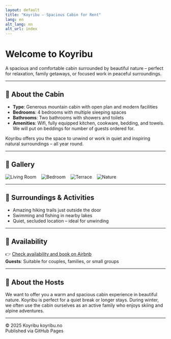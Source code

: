 ```yaml
---
layout: default
title: "Koyribu – Spacious Cabin for Rent"
lang: en
alt_lang: nn
alt_url: index
---
```


# Welcome to **Koyribu**

A spacious and comfortable cabin surrounded by beautiful nature – perfect for relaxation, family getaways, or focused work in peaceful surroundings.

---

## 🏡 About the Cabin
- **Type**: Generous mountain cabin with open plan and modern facilities  
- **Bedrooms**: 4 bedrooms with multiple sleeping spaces  
- **Bathrooms**: Two bathrooms with showers and toilets  
- **Amenities**: Wifi, fully equipped kitchen, cookware, bedding, and towels. We will put on beddings for number of guests ordered for.

Koyribu offers you the space to unwind or work in quiet and inspiring natural surroundings – all year round.

---

## 📸 Gallery
<div style="display:flex; gap:1rem; flex-wrap:wrap;">
  <img src="https://via.placeholder.com/300x200?text=Living+Room" alt="Living Room" style="max-width:100%;height:auto;">
  <img src="https://via.placeholder.com/300x200?text=Bedroom" alt="Bedroom" style="max-width:100%;height:auto;">
  <img src="https://via.placeholder.com/300x200?text=Terrace" alt="Terrace" style="max-width:100%;height:auto;">
  <img src="https://via.placeholder.com/300x200?text=Nature" alt="Nature" style="max-width:100%;height:auto;">
</div>

---

## 🌲 Surroundings & Activities
- Amazing hiking trails just outside the door  
- Swimming and fishing in nearby lakes  
- Quiet, secluded location – ideal for unwinding  

---

## 📅 Availability
 👉 [Check availability and book on Airbnb](https://www.airbnb.com/rooms/902164708584277005)  
**Guests**: Suitable for couples, families, or small groups  

---

## 💬 About the Hosts
We want to offer you a warm and spacious cabin experience in beautiful nature. Koyribu is perfect for a quiet break or longer stays. During winter, we often use the cabin ourselves as an active family who enjoys skiing and alpine adventures.

---

© 2025 Koyribu koyribu.no  
Published via GitHub Pages
